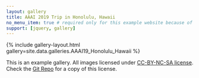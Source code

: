 ```yaml
---
layout: gallery
title: AAAI 2019 Trip in Honolulu, Hawaii
no_menu_item: true # required only for this example website because of menu construction
support: [jquery, gallery]
---
```


{% include gallery-layout.html gallery=site.data.galleries.AAAI19_Honolulu_Hawaii %}

This is an example gallery. All images licensed under [CC-BY-NC-SA license][license]. Check the [Git Repo][repo] for a copy of this license.

[license]: http://creativecommons.org/licenses/by-nc-sa/4.0/
[repo]: https://github.com/opieters/jekyll-gallery-example
